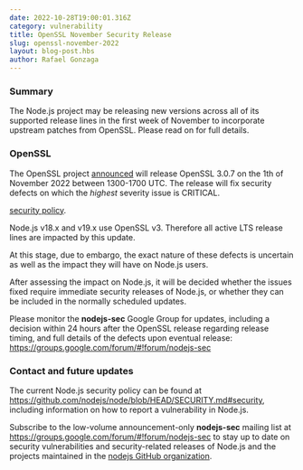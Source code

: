 ```yaml
---
date: 2022-10-28T19:00:01.316Z
category: vulnerability
title: OpenSSL November Security Release
slug: openssl-november-2022
layout: blog-post.hbs
author: Rafael Gonzaga
---
```


### Summary

The Node.js project may be releasing new versions across all of its supported
release lines in the first week of November to incorporate upstream patches
from OpenSSL. Please read on for full details.

### OpenSSL

The OpenSSL project
[announced](https://mta.openssl.org/pipermail/openssl-announce/2022-October/000238.html)
will release OpenSSL 3.0.7 on the 1th of
November 2022 between 1300-1700 UTC. The release will fix security defects on which
the _highest_ severity issue is CRITICAL.

[security policy](https://www.openssl.org/policies/secpolicy.html).

Node.js v18.x and v19.x use OpenSSL v3.
Therefore all active LTS release lines are impacted by this update.

At this stage, due to embargo, the exact nature of these defects is uncertain
as well as the impact they will have on Node.js users.

After assessing the impact on Node.js, it will be decided whether the issues
fixed require immediate security releases of Node.js, or whether they can be
included in the normally scheduled updates.

Please monitor the **nodejs-sec** Google Group for updates, including a
decision within 24 hours after the OpenSSL release regarding release timing,
and full details of the defects upon eventual release:
https://groups.google.com/forum/#!forum/nodejs-sec

### Contact and future updates

The current Node.js security policy can be found at
<https://github.com/nodejs/node/blob/HEAD/SECURITY.md#security>,
including information on how to report a vulnerability in Node.js.

Subscribe to the low-volume announcement-only **nodejs-sec** mailing list at
https://groups.google.com/forum/#!forum/nodejs-sec to stay up to date on
security vulnerabilities and security-related releases of Node.js and the
projects maintained in the
[nodejs GitHub organization](https://github.com/nodejs).
